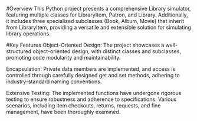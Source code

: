 #Overview
This Python project presents a comprehensive Library simulator, featuring multiple classes for LibraryItem, Patron, and Library. Additionally, it includes three specialized subclasses (Book, Album, Movie) that inherit from LibraryItem, providing a versatile and extensible solution for simulating library operations.

#Key Features
Object-Oriented Design: The project showcases a well-structured object-oriented design, with distinct classes and subclasses, promoting code modularity and maintainability.

Encapsulation: Private data members are implemented, and access is controlled through carefully designed get and set methods, adhering to industry-standard naming conventions.

Extensive Testing: The implemented functions have undergone rigorous testing to ensure robustness and adherence to specifications. Various scenarios, including item checkouts, returns, requests, and fine management, have been thoroughly examined.


